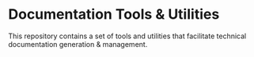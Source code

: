 # Documentation Tools & Utilities
This repository contains a set of tools and utilities that facilitate technical documentation generation & management.
